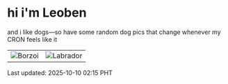 # hi i'm Leoben

and i like dogs—so have some random dog pics that change whenever my CRON feels like it

|  |  |
|--------|----------|
| ![Borzoi](https://random-dog-vercel.vercel.app/api/random-borzoi?v=1760033715) | ![Labrador](https://random-dog-vercel.vercel.app/api/random-labrador?v=1760033715) |

Last updated: 2025-10-10 02:15 PHT
